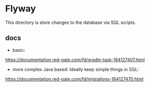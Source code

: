 # Flyway

This directory is store changes to the database via SQL scripts.

## docs

- basic:

<https://documentation.red-gate.com/fd/gradle-task-184127407.html>

- more complex Java based: Ideally keep simple things in SQL:

<https://documentation.red-gate.com/fd/migrations-184127470.html>
